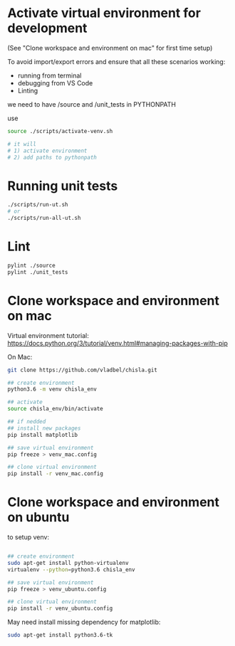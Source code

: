 # Activate virtual environment for development
(See "Clone workspace and environment on mac" for first time setup)

To avoid import/export errors and ensure that all these scenarios working:
- running from terminal
- debugging from VS Code
- Linting

we need to have /source and /unit_tests in PYTHONPATH

use 
```bash
source ./scripts/activate-venv.sh

# it will
# 1) activate environment
# 2) add paths to pythonpath
```


# Running unit tests

```bash
./scripts/run-ut.sh
# or
./scripts/run-all-ut.sh
```

# Lint

```bash
pylint ./source
pylint ./unit_tests
```

# Clone workspace and environment on mac

Virtual environment tutorial:
https://docs.python.org/3/tutorial/venv.html#managing-packages-with-pip

On Mac:

```bash
git clone https://github.com/vladbel/chisla.git 

## create environment
python3.6 -m venv chisla_env

## activate
source chisla_env/bin/activate

## if nedded
## install new packages
pip install matplotlib

## save virtual environment
pip freeze > venv_mac.config

## clone virtual environment
pip install -r venv_mac.config
```

# Clone workspace and environment on ubuntu
to setup venv:

```bash

## create environment
sudo apt-get install python-virtualenv
virtualenv --python=python3.6 chisla_env

## save virtual environment
pip freeze > venv_ubuntu.config

## clone virtual environment
pip install -r venv_ubuntu.config
```

May need install missing dependency for matplotlib:

```bash
sudo apt-get install python3.6-tk
```

